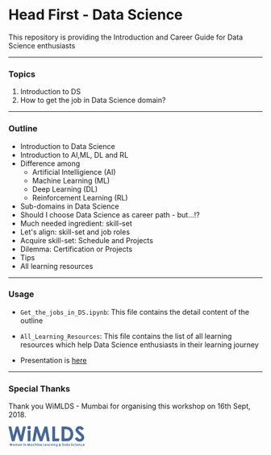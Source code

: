 # Head First - Data Science

This repository is providing the Introduction and Career Guide for Data Science enthusiasts

-----

### Topics

1. Introduction to DS
2. How to get the job in Data Science domain?

--------

### Outline

* Introduction to Data Science
* Introduction to AI,ML, DL and RL
* Difference among 
    * Artificial Intelligience (AI)
    * Machine Learning (ML)
    * Deep Learning (DL)
    * Reinforcement Learning (RL)
* Sub-domains in Data Science
* Should I choose Data Science as career path - but...!?
* Much needed ingredient: skill-set 
* Let's align: skill-set and job roles
* Acquire skill-set: Schedule and Projects
* Dilemma: Certification or Projects
* Tips
* All learning resources


------

### Usage
* `Get_the_jobs_in_DS.ipynb`: This file contains the detail content of the outline

* `All_Learning_Resources`: This file contains the list of all learning resources which help Data Science enthusiasts in their learning journey

* Presentation is [here](http://nbviewer.jupyter.org/github/jalajthanaki/Get_Jobs_in_Data_Science/blob/master/Get_the_jobs_in_DS.ipynb?flush_cache=True)

------

### Special Thanks

Thank you WiMLDS - Mumbai for organising this workshop on 16th Sept, 2018.


<img src="https://raw.githubusercontent.com/jalajthanaki/Get_Jobs_in_Data_Science/master/imgs/logo2.jpg" 
align="middle" alt="LOGO2" style="width:30%;height:30%;align:center;">

